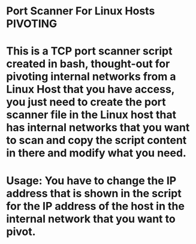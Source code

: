 # Port Scanner For Linux Hosts PIVOTING

# This is a TCP port scanner script created in bash, thought-out for pivoting internal networks from a Linux Host that you have access, you just need to create the port scanner file in the Linux host that has internal networks that you want to scan and copy the script content in there and modify what you need.

# Usage: You have to change the IP address that is shown in the script for the IP address of the host in the internal network that you want to pivot.
